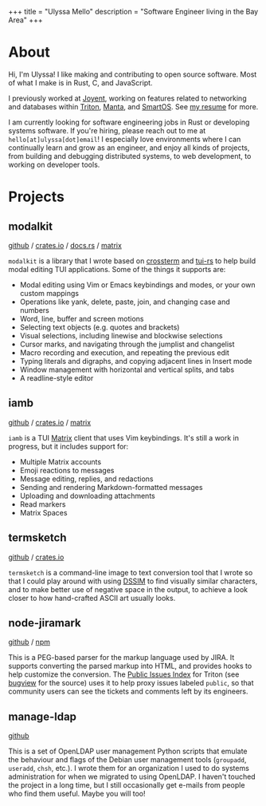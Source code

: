 +++
title = "Ulyssa Mello"
description = "Software Engineer living in the Bay Area"
+++

# About

Hi, I'm Ulyssa! I like making and contributing to open source software. Most
of what I make is in Rust, C, and JavaScript.

I previously worked at [Joyent], working on features related to networking and
databases within [Triton], [Manta], and [SmartOS]. See [my resume](/resume.pdf)
for more.

I am currently looking for software engineering jobs in Rust or developing
systems software.  If you're hiring, please reach out to me at
`hello[at]ulyssa[dot]email`! I especially love environments where I can
continually learn and grow as an engineer, and enjoy all kinds of projects,
from building and debugging distributed systems, to web development, to working
on developer tools.

# Projects

## modalkit

[github][modalkit] / [crates.io][crate:modalkit] / [docs.rs][docs:modalkit] / [matrix][matrix:modalkit]

`modalkit` is a library that I wrote based on [crossterm] and [tui-rs] to help
build modal editing TUI applications. Some of the things it supports are:

- Modal editing using Vim or Emacs keybindings and modes, or your own custom mappings
- Operations like yank, delete, paste, join, and changing case and numbers
- Word, line, buffer and screen motions
- Selecting text objects (e.g. quotes and brackets)
- Visual selections, including linewise and blockwise selections
- Cursor marks, and navigating through the jumplist and changelist
- Macro recording and execution, and repeating the previous edit
- Typing literals and digraphs, and copying adjacent lines in Insert mode
- Window management with horizontal and vertical splits, and tabs
- A readline-style editor

## iamb

[github][iamb] / [crates.io][crate:iamb] / [matrix][matrix:iamb]

`iamb` is a TUI [Matrix] client that uses Vim keybindings. It's still a work in progress, but it includes support for:

- Multiple Matrix accounts
- Emoji reactions to messages
- Message editing, replies, and redactions
- Sending and rendering Markdown-formatted messages
- Uploading and downloading attachments
- Read markers
- Matrix Spaces

## termsketch

[github][termsketch] / [crates.io](https://crates.io/crates/termsketch)

`termsketch` is a command-line image to text conversion tool that I wrote
so that I could play around with using [DSSIM] to find visually similar
characters, and to make better use of negative space in the output, to
achieve a look closer to how hand-crafted ASCII art usually looks.

## node-jiramark

[github][node-jiramark] / [npm](https://www.npmjs.com/package/jiramark)

This is a PEG-based parser for the markup language used by JIRA. It supports
converting the parsed markup into HTML, and provides hooks to help customize
the conversion. The [Public Issues Index] for Triton (see [bugview] for the
source) uses it to help proxy issues labeled `public`, so that community
users can see the tickets and comments left by its engineers.

## manage-ldap

[github][manage-ldap]

This is a set of OpenLDAP user management Python scripts that emulate
the behaviour and flags of the Debian user management tools (`groupadd`,
`useradd`, `chsh`, etc.). I wrote them for an organization I used to do
systems administration for when we migrated to using OpenLDAP. I haven't
touched the project in a long time, but I still occasionally get e-mails
from people who find them useful. Maybe you will too!

[iamb]: https://github.com/ulyssa/iamb
[modalkit]: https://github.com/ulyssa/modalkit
[termsketch]: https://github.com/ulyssa/termsketch
[node-jiramark]: https://github.com/TritonDataCenter/node-jiramark
[manage-ldap]: https://github.com/melloc/manage-ldap

[crate:iamb]: https://crates.io/crates/iamb
[crate:modalkit]: https://crates.io/crates/modalkit

[docs:iamb]: https://docs.rs/iamb/latest/iamb/
[docs:modalkit]: https://docs.rs/modalkit/latest/modalkit/

[matrix:iamb]: https://matrix.to/#/#iamb:0x.badd.cafe
[matrix:modalkit]: https://matrix.to/#/#modalkit:0x.badd.cafe

[crossterm]: https://crates.io/crates/crossterm
[tui-rs]: https://crates.io/crates/tui

[Public Issues Index]: https://smartos.org/bugview/index.html
[bugview]: https://github.com/TritonDataCenter/bugview

[DSSIM]: https://en.wikipedia.org/wiki/Structural_similarity
[Matrix]: https://matrix.org/

[Joyent]: https://www.joyent.com/
[Triton]: https://github.com/TritonDataCenter/triton
[Manta]: https://github.com/TritonDataCenter/manta
[SmartOS]: https://github.com/TritonDataCenter/smartos-live
